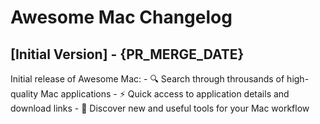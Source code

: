 # Awesome Mac Changelog

## [Initial Version] - {PR_MERGE_DATE}

Initial release of Awesome Mac:
    - 🔍 Search through throusands of high-quality Mac applications
    - ⚡️ Quick access to application details and download links
    - 🎯 Discover new and useful tools for your Mac workflow

